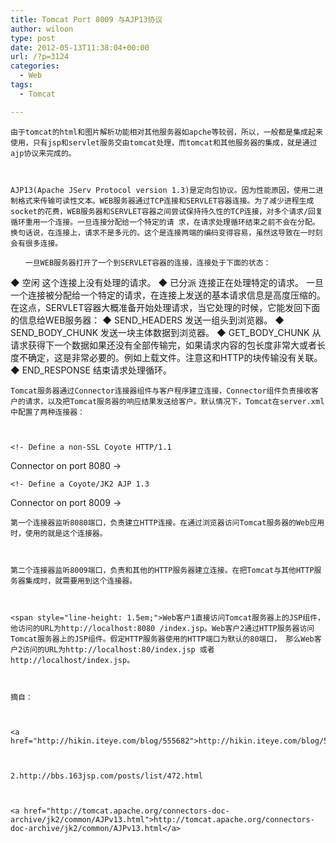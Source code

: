 ```yaml
---
title: Tomcat Port 8009 与AJP13协议
author: wiloon
type: post
date: 2012-05-13T11:38:04+00:00
url: /?p=3124
categories:
  - Web
tags:
  - Tomcat

---
```


  
    由于tomcat的html和图片解析功能相对其他服务器如apche等较弱，所以，一般都是集成起来使用，只有jsp和servlet服务交由tomcat处理，而tomcat和其他服务器的集成，就是通过ajp协议来完成的。
  
  
  
    AJP13(Apache JServ Protocol version 1.3)是定向包协议。因为性能原因，使用二进制格式来传输可读性文本。WEB服务器通过TCP连接和SERVLET容器连接。为了减少进程生成 socket的花费，WEB服务器和SERVLET容器之间尝试保持持久性的TCP连接，对多个请求/回复循环重用一个连接。一旦连接分配给一个特定的请 求，在请求处理循环结束之前不会在分配。换句话说，在连接上，请求不是多元的。这个是连接两端的编码变得容易，虽然这导致在一时刻会有很多连接。
  

<div id="blog_content">
  
    　　一旦WEB服务器打开了一个到SERVLET容器的连接，连接处于下面的状态：
 ◆ 空闲
 这个连接上没有处理的请求。
 ◆ 已分派
 连接正在处理特定的请求。
 一旦一个连接被分配给一个特定的请求，在连接上发送的基本请求信息是高度压缩的。在这点，SERVLET容器大概准备开始处理请求，当它处理的时候，它能发回下面的信息给WEB服务器：
 ◆ SEND_HEADERS
 发送一组头到浏览器。
 ◆ SEND_BODY_CHUNK
 发送一块主体数据到浏览器。
 ◆ GET_BODY_CHUNK
 从请求获得下一个数据如果还没有全部传输完，如果请求内容的包长度非常大或者长度不确定，这是非常必要的。例如上载文件。注意这和HTTP的块传输没有关联。
 ◆ END_RESPONSE
 结束请求处理循环。
  
  
  
    Tomcat服务器通过Connector连接器组件与客户程序建立连接，Connector组件负责接收客户的请求，以及把Tomcat服务器的响应结果发送给客户。默认情况下，Tomcat在server.xml中配置了两种连接器：
  
  
  
    <!- Define a non-SSL Coyote HTTP/1.1
 Connector on port 8080 ->
 <Connector port="8080"
 maxThreads="150"
 minSpareThreads="25"
 maxSpareThreads="75"
 enableLookups="false"
 redirectPort="8443"
 acceptCount="100"
 debug="0"
 connectionTimeout="20000"
 disableUploadTimeout="true" />
  
  
  
    <!- Define a Coyote/JK2 AJP 1.3
 Connector on port 8009 ->
 <Connector port="8009"
 enableLookups="false"
 redirectPort="8443" debug="0"
 protocol="AJP/1.3" />
  
  
  
    第一个连接器监听8080端口，负责建立HTTP连接。在通过浏览器访问Tomcat服务器的Web应用时，使用的就是这个连接器。
  
  
  
    第二个连接器监听8009端口，负责和其他的HTTP服务器建立连接。在把Tomcat与其他HTTP服务器集成时，就需要用到这个连接器。
  
  
  
    <span style="line-height: 1.5em;">Web客户1直接访问Tomcat服务器上的JSP组件，他访问的URL为http://localhost:8080 /index.jsp。Web客户2通过HTTP服务器访问Tomcat服务器上的JSP组件。假定HTTP服务器使用的HTTP端口为默认的80端口， 那么Web客户2访问的URL为http://localhost:80/index.jsp 或者 http://localhost/index.jsp。
  
  
  
    摘自：
  
  
  
    <a href="http://hikin.iteye.com/blog/555682">http://hikin.iteye.com/blog/555682</a>
  
  
  
    2.http://bbs.163jsp.com/posts/list/472.html
  
  
  
    <a href="http://tomcat.apache.org/connectors-doc-archive/jk2/common/AJPv13.html">http://tomcat.apache.org/connectors-doc-archive/jk2/common/AJPv13.html</a>
  
